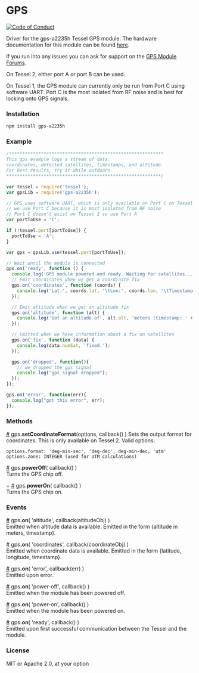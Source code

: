 # GPS

[![Code of Conduct](https://img.shields.io/badge/%E2%9D%A4-code%20of%20conduct-blue.svg?style=flat)](https://github.com/tessel/project/blob/master/CONDUCT.md)

Driver for the gps-a2235h Tessel GPS module. The hardware documentation for this module can be found [here](https://github.com/tessel/hardware/blob/master/modules-overview.md#gps).

If you run into any issues you can ask for support on the [GPS Module Forums](http://forums.tessel.io/category/gps).

On Tessel 2, either port A or port B can be used.

On Tessel 1, the GPS module can currently only be run from Port C using software UART. Port C is the most isolated from RF noise and is best for locking onto GPS signals.

### Installation
```sh
npm install gps-a2235h
```

### Example
```javascript
/**********************************************************
This gps example logs a stream of data:
coordinates, detected satellites, timestamps, and altitude.
For best results, try it while outdoors.
**********************************************************/

var tessel = require('tessel');
var gpsLib = require('gps-a2235h');

// GPS uses software UART, which is only available on Port C on Tessel 1
// we use Port C because it is most isolated from RF noise
// Port C doesn't exist on Tessel 2 so use Port A
var portToUse = 'C';

if (!tessel.port[portToUse]) {
  portToUse = 'A';
}

var gps = gpsLib.use(tessel.port[portToUse]);

// Wait until the module is connected
gps.on('ready', function () {
  console.log('GPS module powered and ready. Waiting for satellites...');
  // Emit coordinates when we get a coordinate fix
  gps.on('coordinates', function (coords) {
    console.log('Lat:', coords.lat, '\tLon:', coords.lon, '\tTimestamp:', coords.timestamp);
  });

  // Emit altitude when we get an altitude fix
  gps.on('altitude', function (alt) {
    console.log('Got an altitude of', alt.alt, 'meters (timestamp: ' + alt.timestamp + ')');
  });

  // Emitted when we have information about a fix on satellites
  gps.on('fix', function (data) {
    console.log(data.numSat, 'fixed.');
  });

  gps.on('dropped', function(){
    // we dropped the gps signal
    console.log("gps signal dropped");
  });
});

gps.on('error', function(err){
  console.log("got this error", err);
});

```

### Methods

&#x20;<a href="#api-gps-setCoordinateFormat-options-callback-Sets-coordinate-output-notation" name="api-gps-setCoordinateFormat-options-callback-Sets-coordinate-output-notation">#</a> gps<b>.setCoordinateFormat</b>(options, callback() )
 Sets the output format for coordinates. This is only available on Tessel 2. Valid options:
 ```
 options.format: 'deg-min-sec', 'deg-dec', deg-min-dec, 'utm'
 options.zone: INTEGER (used for UTM calculations)
 ```

<a href="#api-gps-powerOff-callback-Turns-the-GPS-chip-off" name="api-gps-powerOff-callback-Turns-the-GPS-chip-off">#</a> gps<b>.powerOff</b>( callback() )  
 Turns the GPS chip off.  

+&#x20;<a href="#api-gps-powerOn-callback-Turns-the-GPS-chip-on" name="api-gps-powerOn-callback-Turns-the-GPS-chip-on">#</a> gps<b>.powerOn</b>( callback() )  
 Turns the GPS chip on.  


### Events

&#x20;<a href="#api-gps-on-altitude-callback-altitudeObj-Emitted-when-altitude-data-is-available-Emitted-in-the-form-altitude-in-meters-timestamp" name="api-gps-on-altitude-callback-altitudeObj-Emitted-when-altitude-data-is-available-Emitted-in-the-form-altitude-in-meters-timestamp">#</a> gps<b>.on</b>( 'altitude', callback(altitudeObj) )  
 Emitted when altitude data is available. Emitted in the form {altitude in meters, timestamp}.  

&#x20;<a href="#api-gps-on-coordinates-callback-coordinateObj-Emitted-when-coordinate-data-is-available-Emitted-in-the-form-latitude-longitude-timestamp" name="api-gps-on-coordinates-callback-coordinateObj-Emitted-when-coordinate-data-is-available-Emitted-in-the-form-latitude-longitude-timestamp">#</a> gps<b>.on</b>( 'coordinates', callback(coordinateObj) )  
 Emitted when coordinate data is available. Emitted in the form {latitude, longitude, timestamp}.  

&#x20;<a href="#api-gps-on-error-callback-err-Emitted-upon-error" name="api-gps-on-error-callback-err-Emitted-upon-error">#</a> gps<b>.on</b>( 'error', callback(err) )  
 Emitted upon error.  

&#x20;<a href="#api-gps-on-power-off-callback-Emitted-when-the-module-has-been-powered-off" name="api-gps-on-power-off-callback-Emitted-when-the-module-has-been-powered-off">#</a> gps<b>.on</b>( 'power-off', callback() )  
 Emitted when the module has been powered off.  

&#x20;<a href="#api-gps-on-power-on-callback-Emitted-when-the-module-has-been-powered-on" name="api-gps-on-power-on-callback-Emitted-when-the-module-has-been-powered-on">#</a> gps<b>.on</b>( 'power-on', callback() )  
 Emitted when the module has been powered on.  

&#x20;<a href="#api-gps-on-ready-callback-Emitted-upon-first-successful-communication-between-the-Tessel-and-the-module" name="api-gps-on-ready-callback-Emitted-upon-first-successful-communication-between-the-Tessel-and-the-module">#</a> gps<b>.on</b>( 'ready', callback() )  
 Emitted upon first successful communication between the Tessel and the module.  


### License
MIT or Apache 2.0, at your option
